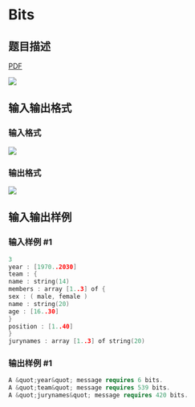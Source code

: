 # Bits

## 题目描述

[problemUrl]: https://uva.onlinejudge.org/index.php?option=com_onlinejudge&Itemid=8&category=4&page=show_problem&problem=229

[PDF](https://uva.onlinejudge.org/external/2/p293.pdf)

![](https://cdn.luogu.com.cn/upload/vjudge_pic/UVA293/e0f911de1111c982616b6754623e0ca2f0aabfa9.png)

## 输入输出格式

### 输入格式

![](https://cdn.luogu.com.cn/upload/vjudge_pic/UVA293/f49b2e652fc71ef3437a81d81b0de53759a194ba.png)

### 输出格式

![](https://cdn.luogu.com.cn/upload/vjudge_pic/UVA293/eaa90a98eb953e2d7d03b375d4f4862a2409d696.png)

## 输入输出样例

### 输入样例 #1

```cpp
3
year : [1970..2030]
team : {
name : string(14)
members : array [1..3] of {
sex : ( male, female )
name : string(20)
age : [16..30]
}
position : [1..40]
}
jurynames : array [1..3] of string(20)
```


### 输出样例 #1

```cpp
A &quot;year&quot; message requires 6 bits.
A &quot;team&quot; message requires 539 bits.
A &quot;jurynames&quot; message requires 420 bits.
```


